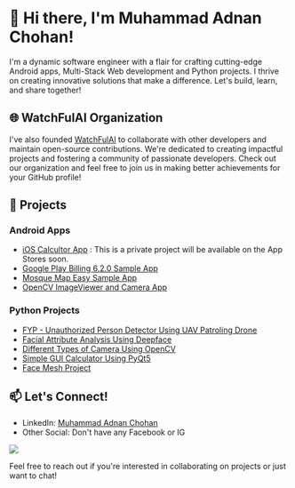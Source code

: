 # 👋 Hi there, I'm Muhammad Adnan Chohan!
I'm a dynamic software engineer with a flair for crafting cutting-edge Android apps, Multi-Stack Web development and Python projects. I thrive on creating innovative solutions that make a difference. Let's build, learn, and share together!

## 🌐 WatchFulAI Organization
I've also founded [WatchFulAI](https://github.com/WatchFulAI) to collaborate with other developers and maintain open-source contributions. We're dedicated to creating impactful projects and fostering a community of passionate developers. Check out our organization and feel free to join us in making better achievements for your GitHub profile!

## 🚀 Projects

### Android Apps
- [iOS Calcultor App](https://github.com/adnanchohan/iPhone_Calculator_Android) : This is a private project will be available on the App Stores soon.
- [Google Play Billing 6.2.0 Sample App](https://github.com/adnanchohan/Google-Play-Billing-6.2.0-Latest-2024-Sample-App)
- [Mosque Map Easy Sample App](https://github.com/adnanchohan/MosqueMapEasy)
- [OpenCV ImageViewer and Camera App](https://github.com/adnanchohan/OpenCV-ImageViewer-and-Camera-App)

<!-- ### Web Development

- [Project Name](link): Brief description of the project.
- [Project Name](link): Brief description of the project. -->

### Python Projects
- [FYP - Unauthorized Person Detector Using UAV Patroling Drone](https://drive.google.com/file/d/1RUxOz5IL9nTtEtPI1Bn-XilgrUwVFUhr/view?usp=sharing)
- [Facial Attribute Analysis Using Deepface](https://github.com/adnanchohan/Facial-Attribute-Analysis-Using-DeepFace)
- [Different Types of Camera Using OpenCV](https://github.com/adnanchohan/Different-types-of-Camera-Apps-using-OpenCV-Python)
- [Simple GUI Calculator Using PyQt5](https://github.com/adnanchohan/Simple_Calulator_PyQt5)
- [Face Mesh Project](https://github.com/adnanchohan/Face_Mesh_Project)

<!--## 🌱 Currently Learning
I'm always eager to expand my skills and explore new technologies. Currently, I'm diving deeper into Android Development using Kotlin and JetPack Compose + APIs using Node.js. And working on freelance multi-stack web projects
-->

## 📫 Let's Connect!
- LinkedIn: [Muhammad Adnan Chohan](https://www.linkedin.com/in/adnanchohan/)
- Other Social: Don't have any Facebook or IG
<!-- Twitter: [@YourTwitterHandle](link) -->

![](https://komarev.com/ghpvc/?username=adnanchohan)

Feel free to reach out if you're interested in collaborating on projects or just want to chat!

<!--## 🔧 Technologies & Tools
- **Android Development**: Kotlin, Java, Android Studio, MVVM, Google Play Console, Admob Ads, Billing & Security
- **Web Development**: HTML5, CSS3, JavaScript, Node.js
- **Python**: PyQt5, StreamLit, NumPy, Pandas, Face-Recognition, Di-lib, Deepface and many more
- **Database**: MySQL, Firebase
- **Other**: Git, GitHub, RESTful APIs -->


<!--
**adnanchohan/adnanchohan** is a ✨ _special_ ✨ repository because its `README.md` (this file) appears on your GitHub profile.

Here are some ideas to get you started:

- 🔭 I’m currently working on ...
- 🌱 I’m currently learning ...
- 👯 I’m looking to collaborate on ...
- 🤔 I’m looking for help with ...
- 💬 Ask me about ...
- 📫 How to reach me: ...
- 😄 Pronouns: ...
- ⚡ Fun fact: ...
-->
